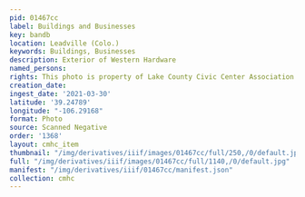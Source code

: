```yaml
---
pid: 01467cc
label: Buildings and Businesses
key: bandb
location: Leadville (Colo.)
keywords: Buildings, Businesses
description: Exterior of Western Hardware
named_persons: 
rights: This photo is property of Lake County Civic Center Association.
creation_date: 
ingest_date: '2021-03-30'
latitude: '39.24789'
longitude: "-106.29168"
format: Photo
source: Scanned Negative
order: '1368'
layout: cmhc_item
thumbnail: "/img/derivatives/iiif/images/01467cc/full/250,/0/default.jpg"
full: "/img/derivatives/iiif/images/01467cc/full/1140,/0/default.jpg"
manifest: "/img/derivatives/iiif/01467cc/manifest.json"
collection: cmhc
---
```

